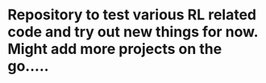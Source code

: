 # Repository to test various RL related code and try out new things for now. Might add more projects on the go.....